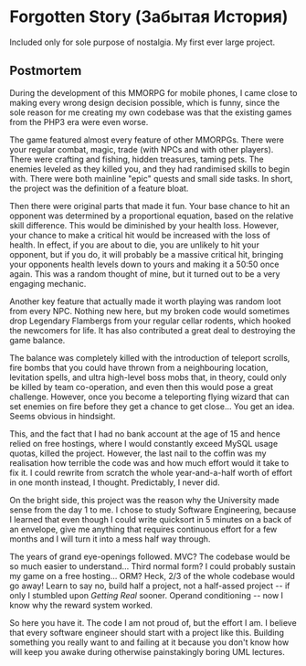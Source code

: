 # Forgotten Story (Забытая История)

Included only for sole purpose of nostalgia. My first ever large project.

## Postmortem

During the development of this MMORPG for mobile phones, I came
close to making every wrong design decision possible, which is funny, since
the sole reason for me creating my own codebase was that the 
existing games from the PHP3 era were even worse.

The game featured almost every feature of other MMORPGs. There were your regular combat,
magic, trade (with NPCs and with other players). There were crafting and fishing,
hidden treasures, taming pets. The enemies leveled as they killed you,
and they had randimised skills to begin with. There were both mainline
"epic" quests and small side tasks. In short, the project was the
definition of a feature bloat.

Then there were original parts that made it fun. Your base chance to hit an
opponent was determined by a proportional equation, based on the relative
skill difference. This would be diminished by your health loss. 
However, your chance to make a critical hit would be increased with the loss 
of health. In effect, if you are about to die, you are unlikely to 
hit your opponent, but if you do, it will probably be a massive critical
hit, bringing your opponents health levels down to yours and making it a 50:50
once again. This was a random thought of mine, but it turned out to be 
a very engaging mechanic.

Another key feature that actually made it worth playing was random loot
from every NPC. Nothing new here, but my broken code would sometimes
drop Legendary Flambergs from your regular cellar rodents, which
hooked the newcomers for life. It has also contributed a great deal
to destroying the game balance.

The balance was completely killed with the introduction of teleport scrolls,
fire bombs that you could have thrown from a neighbouring location,
levitation spells, and ultra high-level boss mobs that, in theory,
could only be killed by team co-operation, and even then this would 
pose a great challenge. However, once you become a teleporting flying 
wizard that can set enemies on fire before they get a chance to get close...
You get an idea. Seems obvious in hindsight.

This, and the fact that I had no bank account at the age of 15 and 
hence relied on free hostings, where I would constantly exceed 
MySQL usage quotas, killed the project. However, the last nail to the
coffin was my realisation how terrible the code was and how much
effort would it take to fix it. I could rewrite from scratch the whole year-and-a-half
worth of effort in one month instead, I thought. Predictably, I never did.

On the bright side, this project was the reason why the University
made sense from the day 1 to me. I chose to study Software Engineering,
because I learned that even though I could write quicksort in 5 minutes
on a back of an envelope, give me anything that requires continuous effort
for a few months and I will turn it into a mess half way through. 

The years of grand eye-openings followed. MVC? The codebase would be
so much easier to understand... Third normal form? I could probably 
sustain my game on a free hosting... ORM? Heck, 2/3 of the whole 
codebase would go away! Learn to say no, build half a project,
not a half-assed project -- if only I stumbled upon *Getting Real* sooner.
Operand conditioning -- now I know why the reward system worked.

So here you have it. The code I am not proud of, but the effort I am.
I believe that every software engineer should start with a project like this.
Building something you really want to and failing at it because you
don't know how will keep you awake during otherwise painstakingly boring
UML lectures.

